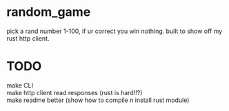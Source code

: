 # random_game
pick a rand number 1-100, if ur correct you win nothing. built to show off my rust http client. 

# TODO
make CLI
<br /> make http client read responses (rust is hard!!?)
<br /> make readme better (show how to compile n install rust module)

